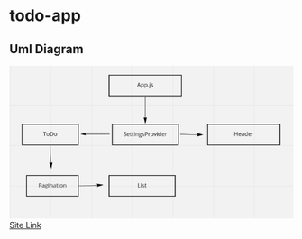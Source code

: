 # todo-app
## Uml Diagram 
![](./img/umlcontext.png)
[Site Link ](https://61478d096533e30007108a5a--unruffled-galileo-7fad4c.netlify.app/)